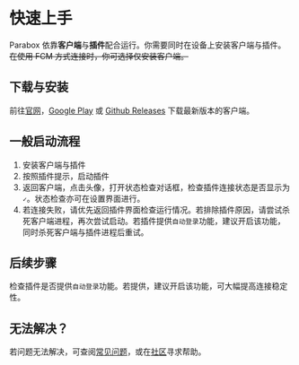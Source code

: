 # 快速上手

Parabox 依靠**客户端**与**插件**配合运行。你需要同时在设备上安装客户端与插件。~~在使用 FCM 方式连接时，你可选择仅安装客户端。~~

## 下载与安装

前往[官网]()，[Google Play]() 或 [Github Releases]() 下载最新版本的客户端。

## 一般启动流程

1. 安装客户端与插件
2. 按照插件提示，启动插件
3. 返回客户端，点击头像，打开状态检查对话框，检查插件连接状态是否显示为 `✓`。状态检查亦可在设置界面进行。
4. 若连接失败，请优先返回插件界面检查运行情况。若排除插件原因，请尝试杀死客户端进程，再次尝试启动。若插件提供`自动登录`功能，建议开启该功能，同时杀死客户端与插件进程后重试。

## 后续步骤
检查插件是否提供`自动登录`功能。若提供，建议开启该功能，可大幅提高连接稳定性。

## 无法解决？
若问题无法解决，可查阅[常见问题]()，或在[社区]()寻求帮助。
